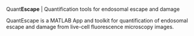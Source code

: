  Quant<B>Escape</B> | Quantification tools for endosomal escape and damage
 
QuantEscape is a MATLAB App and toolkit for quantification of endosomal escape and damage from live-cell fluorescence microscopy images.

